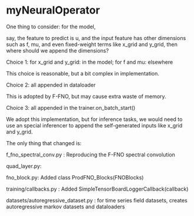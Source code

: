 # myNeuralOperator

One thing to consider: for the model, 

say, the feature to predict is u, and the input feature has other dimensions such as f, mu, and even fixed-weight terms like x_grid and y_grid, then where should we append the dimensions?

Choice 1: for x_grid and y_grid: in the model; for f and mu: elsewhere

This choice is reasonable, but a bit complex in implementation.

Choice 2: all appended in dataloader

This is adopted by F-FNO, but may cause extra waste of memory.

Choice 3: all appended in the trainer.on_batch_start()

We adopt this implementation, but for inference tasks, we would need to use an special inferencer to append the self-generated inputs like x_grid and y_grid.

The only thing that changed is:

f_fno_spectral_conv.py : Reproducing the F-FNO spectral convolution

quad_layer.py: 

fno_block.py: Added class ProdFNO_Blocks(FNOBlocks)

training/callbacks.py : Added SimpleTensorBoardLoggerCallback(callback)

datasets/autoregressive_dataset.py : for time series field datasets, creates autoregressive markov datasets and dataloaders


